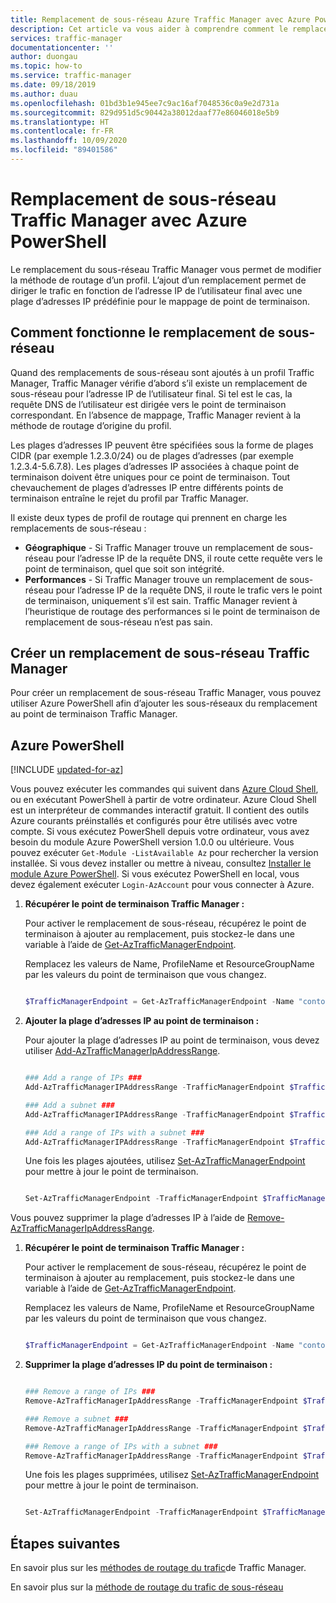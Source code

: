 ```yaml
---
title: Remplacement de sous-réseau Azure Traffic Manager avec Azure PowerShell | Microsoft Docs
description: Cet article va vous aider à comprendre comment le remplacement de sous-réseau Traffic Manager permet de remplacer la méthode de routage d’un profil Traffic Manager pour diriger le trafic vers un point de terminaison en fonction de l’adresse IP de l’utilisateur final via une plage d’adresses IP prédéfinie pour les mappages de point de terminaison à l’aide d’Azure PowerShell.
services: traffic-manager
documentationcenter: ''
author: duongau
ms.topic: how-to
ms.service: traffic-manager
ms.date: 09/18/2019
ms.author: duau
ms.openlocfilehash: 01bd3b1e945ee7c9ac16af7048536c0a9e2d731a
ms.sourcegitcommit: 829d951d5c90442a38012daaf77e86046018e5b9
ms.translationtype: HT
ms.contentlocale: fr-FR
ms.lasthandoff: 10/09/2020
ms.locfileid: "89401586"
---
```

# <a name="traffic-manager-subnet-override-using-azure-powershell"></a>Remplacement de sous-réseau Traffic Manager avec Azure PowerShell

Le remplacement du sous-réseau Traffic Manager vous permet de modifier la méthode de routage d’un profil.  L’ajout d’un remplacement permet de diriger le trafic en fonction de l’adresse IP de l’utilisateur final avec une plage d’adresses IP prédéfinie pour le mappage de point de terminaison. 

## <a name="how-subnet-override-works"></a>Comment fonctionne le remplacement de sous-réseau

Quand des remplacements de sous-réseau sont ajoutés à un profil Traffic Manager, Traffic Manager vérifie d’abord s’il existe un remplacement de sous-réseau pour l’adresse IP de l’utilisateur final. Si tel est le cas, la requête DNS de l’utilisateur est dirigée vers le point de terminaison correspondant.  En l’absence de mappage, Traffic Manager revient à la méthode de routage d’origine du profil. 

Les plages d’adresses IP peuvent être spécifiées sous la forme de plages CIDR (par exemple 1.2.3.0/24) ou de plages d’adresses (par exemple 1.2.3.4-5.6.7.8). Les plages d’adresses IP associées à chaque point de terminaison doivent être uniques pour ce point de terminaison. Tout chevauchement de plages d’adresses IP entre différents points de terminaison entraîne le rejet du profil par Traffic Manager.

Il existe deux types de profil de routage qui prennent en charge les remplacements de sous-réseau :

* **Géographique** - Si Traffic Manager trouve un remplacement de sous-réseau pour l’adresse IP de la requête DNS, il route cette requête vers le point de terminaison, quel que soit son intégrité.
* **Performances** - Si Traffic Manager trouve un remplacement de sous-réseau pour l’adresse IP de la requête DNS, il route le trafic vers le point de terminaison, uniquement s’il est sain.  Traffic Manager revient à l’heuristique de routage des performances si le point de terminaison de remplacement de sous-réseau n’est pas sain.

## <a name="create-a-traffic-manager-subnet-override"></a>Créer un remplacement de sous-réseau Traffic Manager

Pour créer un remplacement de sous-réseau Traffic Manager, vous pouvez utiliser Azure PowerShell afin d’ajouter les sous-réseaux du remplacement au point de terminaison Traffic Manager.

## <a name="azure-powershell"></a>Azure PowerShell

[!INCLUDE [updated-for-az](../../includes/updated-for-az.md)]

Vous pouvez exécuter les commandes qui suivent dans [Azure Cloud Shell](https://shell.azure.com/powershell), ou en exécutant PowerShell à partir de votre ordinateur. Azure Cloud Shell est un interpréteur de commandes interactif gratuit. Il contient des outils Azure courants préinstallés et configurés pour être utilisés avec votre compte. Si vous exécutez PowerShell depuis votre ordinateur, vous avez besoin du module Azure PowerShell version 1.0.0 ou ultérieure. Vous pouvez exécuter `Get-Module -ListAvailable Az` pour rechercher la version installée. Si vous devez installer ou mettre à niveau, consultez [Installer le module Azure PowerShell](/powershell/azure/install-az-ps). Si vous exécutez PowerShell en local, vous devez également exécuter `Login-AzAccount` pour vous connecter à Azure.


1. **Récupérer le point de terminaison Traffic Manager :**

    Pour activer le remplacement de sous-réseau, récupérez le point de terminaison à ajouter au remplacement, puis stockez-le dans une variable à l’aide de [Get-AzTrafficManagerEndpoint](https://docs.microsoft.com/powershell/module/az.trafficmanager/get-aztrafficmanagerendpoint?view=azps-2.5.0).

    Remplacez les valeurs de Name, ProfileName et ResourceGroupName par les valeurs du point de terminaison que vous changez.

    ```powershell

    $TrafficManagerEndpoint = Get-AzTrafficManagerEndpoint -Name "contoso" -ProfileName "ContosoProfile" -ResourceGroupName "ResourceGroup" -Type AzureEndpoints

    ```
2. **Ajouter la plage d’adresses IP au point de terminaison :**
    
    Pour ajouter la plage d’adresses IP au point de terminaison, vous devez utiliser [Add-AzTrafficManagerIpAddressRange](https://docs.microsoft.com/powershell/module/az.trafficmanager/add-aztrafficmanageripaddressrange?view=azps-2.5.0&viewFallbackFrom=azps-2.4.0).

    ```powershell

    ### Add a range of IPs ###
    Add-AzTrafficManagerIPAddressRange -TrafficManagerEndpoint $TrafficManagerEndpoint -First "1.2.3.4" -Last "5.6.7.8"

    ### Add a subnet ###
    Add-AzTrafficManagerIPAddressRange -TrafficManagerEndpoint $TrafficManagerEndpoint -First "9.10.11.0" -Scope 24

    ### Add a range of IPs with a subnet ###
    Add-AzTrafficManagerIPAddressRange -TrafficManagerEndpoint $TrafficManagerEndpoint -First "12.13.14.0" -Last "12.13.14.31" -Scope 27
 
    ```
    Une fois les plages ajoutées, utilisez [Set-AzTrafficManagerEndpoint](https://docs.microsoft.com/powershell/module/az.trafficmanager/set-aztrafficmanagerendpoint?view=azps-2.5.0) pour mettre à jour le point de terminaison.

    ```powershell

    Set-AzTrafficManagerEndpoint -TrafficManagerEndpoint $TrafficManagerEndpoint

    ```
Vous pouvez supprimer la plage d’adresses IP à l’aide de [Remove-AzTrafficManagerIpAddressRange](https://docs.microsoft.com/powershell/module/az.trafficmanager/remove-aztrafficmanageripaddressrange?view=azps-2.5.0).

1.  **Récupérer le point de terminaison Traffic Manager :**

    Pour activer le remplacement de sous-réseau, récupérez le point de terminaison à ajouter au remplacement, puis stockez-le dans une variable à l’aide de [Get-AzTrafficManagerEndpoint](https://docs.microsoft.com/powershell/module/az.trafficmanager/get-aztrafficmanagerendpoint?view=azps-2.5.0).

    Remplacez les valeurs de Name, ProfileName et ResourceGroupName par les valeurs du point de terminaison que vous changez.

    ```powershell

    $TrafficManagerEndpoint = Get-AzTrafficManagerEndpoint -Name "contoso" -ProfileName "ContosoProfile" -ResourceGroupName "ResourceGroup" -Type AzureEndpoints

    ```
2. **Supprimer la plage d’adresses IP du point de terminaison :**

    ```powershell
    
    ### Remove a range of IPs ###
    Remove-AzTrafficManagerIpAddressRange -TrafficManagerEndpoint $TrafficManagerEndpoint -First "1.2.3.4" -Last "5.6.7.8"

    ### Remove a subnet ###
    Remove-AzTrafficManagerIpAddressRange -TrafficManagerEndpoint $TrafficManagerEndpoint -First "9.10.11.0" -Scope 24

    ### Remove a range of IPs with a subnet ###
    Remove-AzTrafficManagerIpAddressRange -TrafficManagerEndpoint $TrafficManagerEndpoint -First "12.13.14.0" -Last "12.13.14.31" -Scope 27

    ```
     Une fois les plages supprimées, utilisez [Set-AzTrafficManagerEndpoint](https://docs.microsoft.com/powershell/module/az.trafficmanager/set-aztrafficmanagerendpoint?view=azps-2.5.0) pour mettre à jour le point de terminaison.

    ```powershell

    Set-AzTrafficManagerEndpoint -TrafficManagerEndpoint $TrafficManagerEndpoint

    ```

## <a name="next-steps"></a>Étapes suivantes
En savoir plus sur les [méthodes de routage du trafic](traffic-manager-routing-methods.md)de Traffic Manager.

En savoir plus sur la [méthode de routage du trafic de sous-réseau](https://docs.microsoft.com/azure/traffic-manager/traffic-manager-routing-methods#subnet-traffic-routing-method)
